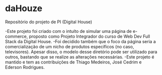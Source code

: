 # daHouze
Repositório do projeto de PI (Digital House)

-Este projeto foi criado com o intuíto de simular uma página de e-commerce, proposto como Projeto Integrador do curso de Web Dev Full Stack da Digital House.
-Foi decidido também que o foco da página seria a comercialização de um nicho de produtos específicos (no caso, televisores). Apesar disso, o modelo desse diretório pode ser utilizado para outros, bastando que se realize as alterações necessárias.
-Este projeto é mantido e tem as contribuições de Thiago Medeiros, José Cedrim e Ederson Rodrigues.
